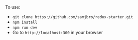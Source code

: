 To use:
- `git clone https://github.com/samjbro/redux-starter.git`
- `npm install`
- `npm run dev`
- Go to `http://localhost:300` in your browser
